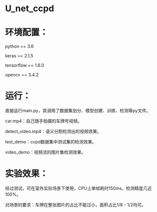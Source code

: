 # U_net_ccpd

# 环境配置：

python == 3.6

keras == 2.1.5

tensorflow == 1.6.0

opencv == 3.4.2

# 运行：

直接运行main.py，其调用了数据集划分、模型创建、训练、检测等py文件。

car.mp4：自己随手拍摄的车牌号视频。

detect_video.mp4：语义分割检测出的视频效果。

test_demo：ccpd数据集中测试集的检测效果。

video_demo：视频流的图片集检测效果。

# 实验效果：

经过测试，可在室外实际场景下使用，CPU上单帧耗时150ms，检测精度几近100%。

对场景的要求：车牌在整张图片的占比不能过小，面积占比1/8 - 1/2均可。
